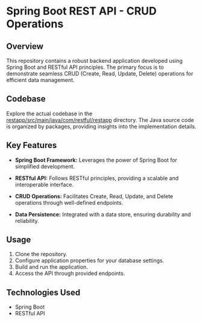 # Spring Boot REST API - CRUD Operations

## Overview

This repository contains a robust backend application developed using Spring Boot and RESTful API principles. The primary focus is to demonstrate seamless CRUD (Create, Read, Update, Delete) operations for efficient data management.

## Codebase

Explore the actual codebase in the [restapp/src/main/java/com/restful/restapp](https://github.com/ADITYA-MAHAJAN-07/Springboot-REST-API-CURD-operations/tree/9a8ac5a89f127302dfe3ecd0a5f530a5d92e016d/restapp/src/main/java/com/restful/restapp) directory. The Java source code is organized by packages, providing insights into the implementation details.

## Key Features

- **Spring Boot Framework:** Leverages the power of Spring Boot for simplified development.
  
- **RESTful API:** Follows RESTful principles, providing a scalable and interoperable interface.

- **CRUD Operations:** Facilitates Create, Read, Update, and Delete operations through well-defined endpoints.

- **Data Persistence:** Integrated with a data store, ensuring durability and reliability.

## Usage

1. Clone the repository.
2. Configure application properties for your database settings.
3. Build and run the application.
4. Access the API through provided endpoints.

## Technologies Used

- Spring Boot
- RESTful API



